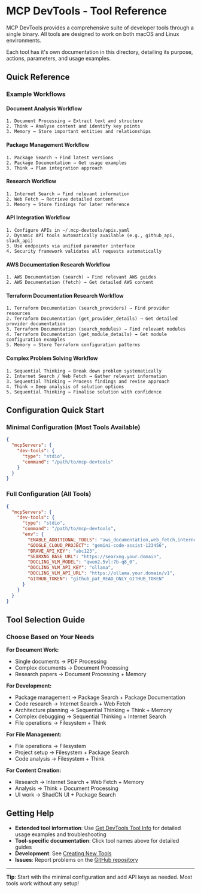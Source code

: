 # MCP DevTools - Tool Reference

MCP DevTools provides a comprehensive suite of developer tools through a single binary. All tools are designed to work on both macOS and Linux environments.

Each tool has it's own documentation in this directory, detailing its purpose, actions, parameters, and usage examples.

## Quick Reference

### Example Workflows

#### Document Analysis Workflow
```
1. Document Processing → Extract text and structure
2. Think → Analyse content and identify key points
3. Memory → Store important entities and relationships
```

#### Package Management Workflow
```
1. Package Search → Find latest versions
2. Package Documentation → Get usage examples
3. Think → Plan integration approach
```

#### Research Workflow
```
1. Internet Search → Find relevant information
2. Web Fetch → Retrieve detailed content
3. Memory → Store findings for later reference
```

#### API Integration Workflow
```
1. Configure APIs in ~/.mcp-devtools/apis.yaml
2. Dynamic API tools automatically available (e.g., github_api, slack_api)
3. Use endpoints via unified parameter interface
4. Security framework validates all requests automatically
```

#### AWS Documentation Research Workflow
```
1. AWS Documentation (search) → Find relevant AWS guides
2. AWS Documentation (fetch) → Get detailed AWS content
```

#### Terraform Documentation Research Workflow
```
1. Terraform Documentation (search_providers) → Find provider resources
2. Terraform Documentation (get_provider_details) → Get detailed provider documentation
3. Terraform Documentation (search_modules) → Find relevant modules
4. Terraform Documentation (get_module_details) → Get module configuration examples
5. Memory → Store Terraform configuration patterns
```

#### Complex Problem Solving Workflow
```
1. Sequential Thinking → Break down problem systematically
2. Internet Search / Web Fetch → Gather relevant information
3. Sequential Thinking → Process findings and revise approach
4. Think → Deep analysis of solution options
5. Sequential Thinking → Finalise solution with confidence
```

## Configuration Quick Start

### Minimal Configuration (Most Tools Available)
```json
{
  "mcpServers": {
    "dev-tools": {
      "type": "stdio",
      "command": "/path/to/mcp-devtools"
    }
  }
}
```

### Full Configuration (All Tools)
```json
{
  "mcpServers": {
    "dev-tools": {
      "type": "stdio",
      "command": "/path/to/mcp-devtools",
      "env": {
        "ENABLE_ADDITIONAL_TOOLS": "aws_documentation,web_fetch,internet_search,think,memory,filesystem,shadcn_ui,security,claude-agent,codex-agent,copilot-agent,gemini-agent,q-developer-agent,brave_local_search,brave_video_search,pdf,process_document,sequential-thinking",
        "GOOGLE_CLOUD_PROJECT": "gemini-code-assist-123456",
        "BRAVE_API_KEY": "abc123",
        "SEARXNG_BASE_URL": "https://searxng.your.domain",
        "DOCLING_VLM_MODEL": "qwen2.5vl:7b-q8_0",
        "DOCLING_VLM_API_KEY": "ollama",
        "DOCLING_VLM_API_URL": "https://ollama.your.domain/v1",
        "GITHUB_TOKEN": "github_pat_READ_ONLY_GITHUB_TOKEN"
      }
    }
  }
}
```

## Tool Selection Guide

### Choose Based on Your Needs

**For Document Work:**
- Single documents → PDF Processing
- Complex documents → Document Processing
- Research papers → Document Processing + Memory

**For Development:**
- Package management → Package Search + Package Documentation
- Code research → Internet Search + Web Fetch
- Architecture planning → Sequential Thinking + Think + Memory
- Complex debugging → Sequential Thinking + Internet Search
- File operations → Filesystem + Think

**For File Management:**
- File operations → Filesystem
- Project setup → Filesystem + Package Search
- Code analysis → Filesystem + Think

**For Content Creation:**
- Research → Internet Search + Web Fetch + Memory
- Analysis → Think + Document Processing
- UI work → ShadCN UI + Package Search

## Getting Help

- **Extended tool information**: Use [Get DevTools Tool Info](get_tool_help.md) for detailed usage examples and troubleshooting
- **Tool-specific documentation**: Click tool names above for detailed guides
- **Development**: See [Creating New Tools](../creating-new-tools.md)
- **Issues**: Report problems on the [GitHub repository](https://github.com/sammcj/mcp-devtools/issues)

---

**Tip**: Start with the minimal configuration and add API keys as needed. Most tools work without any setup!
